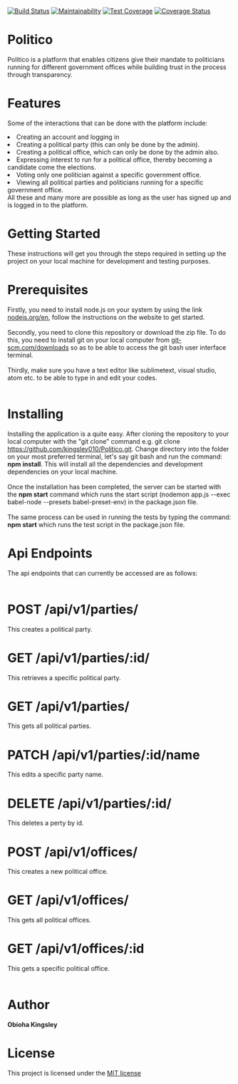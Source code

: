 [![Build Status](https://travis-ci.org/perfect090/Politico.svg?branch=develop)](https://travis-ci.org/perfect090/Politico) [![Maintainability](https://api.codeclimate.com/v1/badges/b68057f9abe8cc9796eb/maintainability)](https://codeclimate.com/github/perfect090/Politico/maintainability) [![Test Coverage](https://api.codeclimate.com/v1/badges/b68057f9abe8cc9796eb/test_coverage)](https://codeclimate.com/github/perfect090/Politico/test_coverage) [![Coverage Status](https://coveralls.io/repos/github/perfect090/Politico/badge.svg)](https://coveralls.io/github/perfect090/Politico) 

# Politico
Politico is a platform that enables citizens give their mandate to politicians running for different government offices while building trust in the process through transparency.

# Features

Some of the interactions that can be done with the platform include:
<li> Creating an account and logging in </li>
<li> Creating a political party (this can only be done by the admin). </li>
<li> Creating a political office, which can only be done by the admin also. </li>
<li> Expressing interest to run for a political office, thereby becoming a candidate
come the elections. </li>
<li> Voting only one politician against a specific government office. </li>
<li> Viewing all political parties and politicians running for a specific government office. </li>
All these and many more are possible as long as the user has signed up and is logged in to the platform.

# Getting Started

These instructions will get you through the steps required in setting up the project on your local machine for development and testing purposes.

# Prerequisites

Firstly, you need to install node.js on your system by using the link <a href="https://nodejs.org/en">nodejs.org/en</a>, follow the instructions on the website to get started.</br></br>
Secondly, you need to clone this repository or download the zip file. To do this, you need to install git on your local computer from <a href="https://https://git-scm.com/downloads">git-scm.com/downloads</a> so as to be able to access the git bash user interface terminal.</br></br>
Thirdly, make sure you have a text editor like sublimetext, visual studio, atom etc. to be able to type in and edit your codes.</br></br>

# Installing

Installing the application is a quite easy. After cloning the repository to your local computer with the "git clone" command e.g. git clone https://github.com/kingsley010/Politico.git. Change directory into the folder on your most preferred terminal, let's say git bash and run the command: <strong>npm install</strong>. This will install all the dependencies and development dependencies on your local machine.</br></br>
Once the installation has been completed, the server can be started with the <strong>npm start</strong> command which runs the start script (nodemon app.js --exec babel-node --presets babel-preset-env) in the package.json file.</br></br>
The same process can be used in running the tests by typing the command: <strong>npm start</strong> which runs the test script in the package.json file.

# Api Endpoints

The api endpoints that can currently be accessed are as follows:</br></br>

# POST /api/v1/parties/
This creates a political party.

# GET /api/v1/parties/:id/
This retrieves a specific political party.

# GET /api/v1/parties/
This gets all political parties.

# PATCH /api/v1/parties/:id/name
This edits a specific party name.

# DELETE /api/v1/parties/:id/
This deletes a perty by id.

# POST /api/v1/offices/
This creates a new political office.

# GET /api/v1/offices/
This gets all political offices.

# GET /api/v1/offices/:id
This gets a specific political office.</br></br>

# Author

<strong>Obioha Kingsley</strong>

# License

This project is licensed under the <a href="https://opensource.org/licenses/MIT">MIT license </a>

